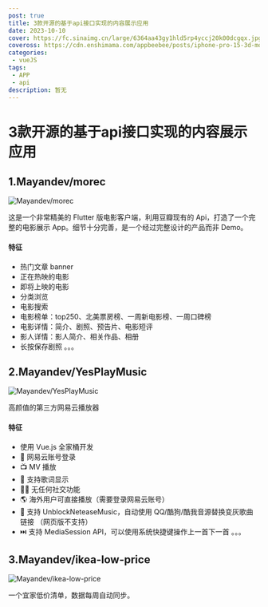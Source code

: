 ```yaml
---
post: true
title: 3款开源的基于api接口实现的内容展示应用
date: 2023-10-10
cover: https://fc.sinaimg.cn/large/6364aa43gy1hld5rp4yccj20k00dcgqx.jpg
coveross: https://cdn.enshimama.com/appbeebee/posts/iphone-pro-15-3d-mockups-free.gif
categories:
 - vueJS
tags:
 - APP
 - api
description: 暂无
---
```

# 3款开源的基于api接口实现的内容展示应用

## 1.Mayandev/morec
![Mayandev/morec](https://fc.sinaimg.cn/large/6364aa43gy1hld5p9k3btj20k00dcjyx.jpg)

这是一个非常精美的 Flutter 版电影客户端，利用豆瓣现有的 Api，打造了一个完整的电影展示 App。细节十分完善，是一个经过完整设计的产品而非 Demo。

#### 特征
- 热门文章 banner
- 正在热映的电影
- 即将上映的电影
- 分类浏览
- 电影搜索
- 电影榜单：top250、北美票房榜、一周新电影榜、一周口碑榜
- 电影详情：简介、剧照、预告片、电影短评
- 影人详情：影人简介、相关作品、相册
- 长按保存剧照
。。。

<ArticleLink via="post" :work="{
    title: 'Mayandev/morec',
    view: 'https://github.com/Mayandev/morec',
    github: 'Mayandev/morec',
    via:'',
    linkpan:'',
    coveross: '',
    beecode: '',
    viewtit: '访问网站',
    wxwords: '',
    }" />

## 2.Mayandev/YesPlayMusic
![Mayandev/YesPlayMusic](https://fc.sinaimg.cn/large/6364aa43gy1hld5pmb7qkj20k00dc463.jpg)

高颜值的第三方网易云播放器

#### 特征
- 使用 Vue.js 全家桶开发
- 🔴 网易云账号登录
- 📺 MV 播放
- 📃 支持歌词显示
- 🚫🤝 无任何社交功能
- 🌎️ 海外用户可直接播放（需要登录网易云账号）
- 🔐 支持 UnblockNeteaseMusic，自动使用 QQ/酷狗/酷我音源替换变灰歌曲链接 （网页版不支持）
- ⏭️ 支持 MediaSession API，可以使用系统快捷键操作上一首下一首
。。。

<ArticleLink via="post" :work="{
    title: 'Mayandev/YesPlayMusic',
    view: 'https://music.qier222.com/',
    github: 'Mayandev/YesPlayMusic',
    via:'',
    linkpan:'',
    coveross: '',
    beecode: '',
    viewtit: '访问网站',
    wxwords: '',
    }" />

## 3.Mayandev/ikea-low-price
![Mayandev/ikea-low-price](https://fc.sinaimg.cn/large/6364aa43gy1hld5rp4yccj20k00dcgqx.jpg)

一个宜家低价清单，数据每周自动同步。
<ArticleLink via="post" :work="{
    title: 'Mayandev/ikea-low-price',
    view: 'http://ikea-lp.netlify.app/',
    github: 'Mayandev/ikea-low-price',
    coveross: '',
    beecode: '',
    viewtit: '访问网站',
    wxwords: '',
    }" />
